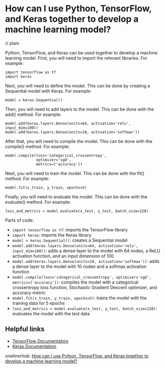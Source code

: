 # How can I use Python, TensorFlow, and Keras together to develop a machine learning model?
// plain

Python, TensorFlow, and Keras can be used together to develop a machine learning model. First, you will need to import the relevant libraries. For example:
```
import tensorflow as tf
import keras
```

Next, you will need to define the model. This can be done by creating a Sequential model with Keras. For example:
```
model = keras.Sequential()
```

Then, you will need to add layers to the model. This can be done with the add() method. For example:
```
model.add(keras.layers.Dense(units=64, activation='relu', input_dim=100))
model.add(keras.layers.Dense(units=10, activation='softmax'))
```

After that, you will need to compile the model. This can be done with the compile() method. For example:
```
model.compile(loss='categorical_crossentropy',
              optimizer='sgd',
              metrics=['accuracy'])
```

Next, you will need to train the model. This can be done with the fit() method. For example:
```
model.fit(x_train, y_train, epochs=5)
```

Finally, you will need to evaluate the model. This can be done with the evaluate() method. For example:
```
loss_and_metrics = model.evaluate(x_test, y_test, batch_size=128)
```

Parts of code:
- `import tensorflow as tf`: imports the TensorFlow library
- `import keras`: imports the Keras library
- `model = keras.Sequential()`: creates a Sequential model
- `model.add(keras.layers.Dense(units=64, activation='relu', input_dim=100))`: adds a dense layer to the model with 64 nodes, a ReLU activation function, and an input dimension of 100
- `model.add(keras.layers.Dense(units=10, activation='softmax'))`: adds a dense layer to the model with 10 nodes and a softmax activation function
- `model.compile(loss='categorical_crossentropy', optimizer='sgd', metrics=['accuracy'])`: compiles the model with a categorical crossentropy loss function, Stochastic Gradient Descent optimizer, and accuracy metric
- `model.fit(x_train, y_train, epochs=5)`: trains the model with the training data for 5 epochs
- `loss_and_metrics = model.evaluate(x_test, y_test, batch_size=128)`: evaluates the model with the test data

## Helpful links
- [TensorFlow Documentation](https://www.tensorflow.org/docs)
- [Keras Documentation](https://keras.io/api/)

onelinerhub: [How can I use Python, TensorFlow, and Keras together to develop a machine learning model?](https://onelinerhub.com/python-tensorflow/how-can-i-use-python--tensorflow--and-keras-together-to-develop-a-machine-learning-model)